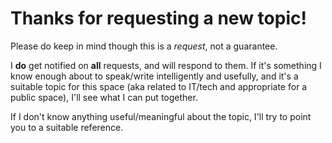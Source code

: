 # Thanks for requesting a new topic!

Please do keep in mind though this is a *request*, not a guarantee.

I **do** get notified on **all** requests, and will respond to them. If it's something I know enough about to speak/write intelligently and usefully, and it's a suitable topic for this space (aka related to IT/tech and appropriate for a public space), I'll see what I can put together.

If I don't know anything useful/meaningful about the topic, I'll try to point you to a suitable reference.
